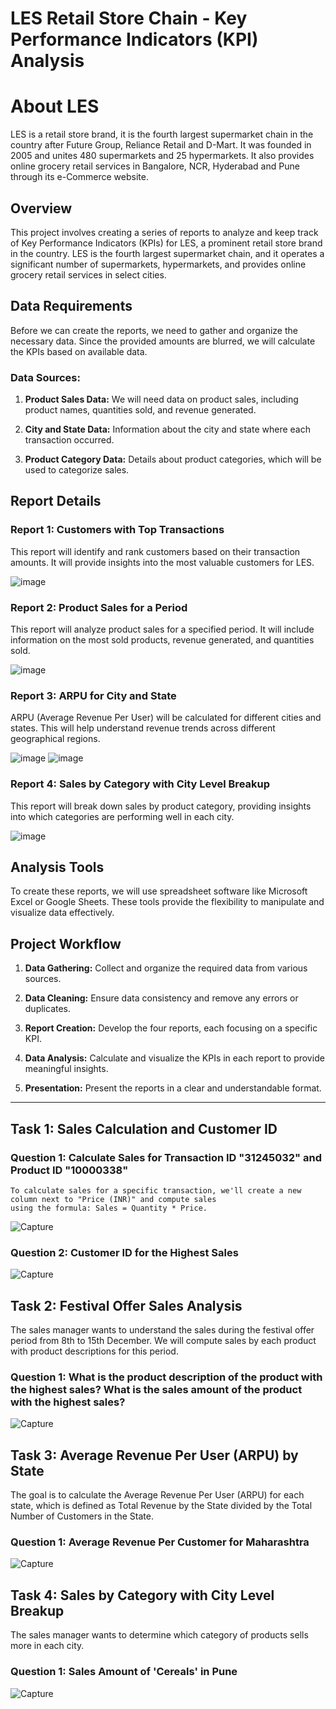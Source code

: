 # LES Retail Store Chain - Key Performance Indicators (KPI) Analysis

# About LES 

LES is a retail store brand, it is the fourth largest supermarket chain in the country after Future Group, Reliance Retail and D-Mart. 
It was founded in 2005 and unites 480 supermarkets and 25 hypermarkets. It also provides online grocery retail services in Bangalore, NCR, Hyderabad and Pune through its e-Commerce website.

## Overview

This project involves creating a series of reports to analyze and keep track of Key Performance Indicators (KPIs) for LES, a prominent retail store brand in the country. LES is the fourth largest supermarket chain, and it operates a significant number of supermarkets, hypermarkets, and provides online grocery retail services in select cities.

## Data Requirements

Before we can create the reports, we need to gather and organize the necessary data. Since the provided amounts are blurred, we will calculate the KPIs based on available data.

### Data Sources:

1. **Product Sales Data:** We will need data on product sales, including product names, quantities sold, and revenue generated.

2. **City and State Data:** Information about the city and state where each transaction occurred.

3. **Product Category Data:** Details about product categories, which will be used to categorize sales.

## Report Details

### Report 1: Customers with Top Transactions

This report will identify and rank customers based on their transaction amounts. It will provide insights into the most valuable customers for LES.

![image](https://github.com/Nasir151/Microsoft-Excel-Projects/assets/94509995/4c2c1be8-db29-411f-865f-4878342c7e37)

### Report 2: Product Sales for a Period

This report will analyze product sales for a specified period. It will include information on the most sold products, revenue generated, and quantities sold.

![image](https://github.com/Nasir151/Microsoft-Excel-Projects/assets/94509995/b7c19e6a-e3fc-4edf-b4bd-036c6aa23ad5)

### Report 3: ARPU for City and State

ARPU (Average Revenue Per User) will be calculated for different cities and states. This will help understand revenue trends across different geographical regions.

![image](https://github.com/Nasir151/Microsoft-Excel-Projects/assets/94509995/53c79002-9c67-4995-930d-05d20f6c6de9)  ![image](https://github.com/Nasir151/Microsoft-Excel-Projects/assets/94509995/ffbf37b1-2b20-493b-9cb5-4760db038f91)

### Report 4: Sales by Category with City Level Breakup

This report will break down sales by product category, providing insights into which categories are performing well in each city.

![image](https://github.com/Nasir151/Microsoft-Excel-Projects/assets/94509995/8de155d7-b77b-401c-b5bf-2bd80855a82d)

## Analysis Tools

To create these reports, we will use spreadsheet software like Microsoft Excel or Google Sheets. These tools provide the flexibility to manipulate and visualize data effectively.

## Project Workflow

1. **Data Gathering:** Collect and organize the required data from various sources.

2. **Data Cleaning:** Ensure data consistency and remove any errors or duplicates.

3. **Report Creation:** Develop the four reports, each focusing on a specific KPI.

4. **Data Analysis:** Calculate and visualize the KPIs in each report to provide meaningful insights.

5. **Presentation:** Present the reports in a clear and understandable format.

---------------------------------------------------------------------------------------------------------------------------------------

## Task 1: Sales Calculation and Customer ID

### Question 1: Calculate Sales for Transaction ID "31245032" and Product ID "10000338"

    To calculate sales for a specific transaction, we'll create a new column next to "Price (INR)" and compute sales
    using the formula: Sales = Quantity * Price.

![Capture](https://github.com/Nasir151/Microsoft-Excel-Projects/assets/94509995/0e6ed98b-ea3d-4de3-89f4-b48d21b449d7)

### Question 2: Customer ID for the Highest Sales

![Capture](https://github.com/Nasir151/Microsoft-Excel-Projects/assets/94509995/0f74111d-3d59-4117-bda7-03f05b89a88c)

## Task 2: Festival Offer Sales Analysis

The sales manager wants to understand the sales during the festival offer period from 8th to 15th December. We will compute sales by each product with product descriptions for this period.

### Question 1: What is the product description of the product with the highest sales? What is the sales amount of the product with the highest sales?

![Capture](https://github.com/Nasir151/Microsoft-Excel-Projects/assets/94509995/f433c3d0-e6e5-493c-af27-3bd2e804400a)

## Task 3: Average Revenue Per User (ARPU) by State

The goal is to calculate the Average Revenue Per User (ARPU) for each state, which is defined as Total Revenue by the State divided by the Total Number of Customers in the State.

### Question 1: Average Revenue Per Customer for Maharashtra

![Capture](https://github.com/Nasir151/Microsoft-Excel-Projects/assets/94509995/9830b1ab-9dbd-4105-b0d6-cf5786aedc3d)

## Task 4: Sales by Category with City Level Breakup

The sales manager wants to determine which category of products sells more in each city.

### Question 1: Sales Amount of 'Cereals' in Pune

![Capture](https://github.com/Nasir151/Microsoft-Excel-Projects/assets/94509995/772352ab-972f-4c0b-8c03-5f0b4b8045da)
